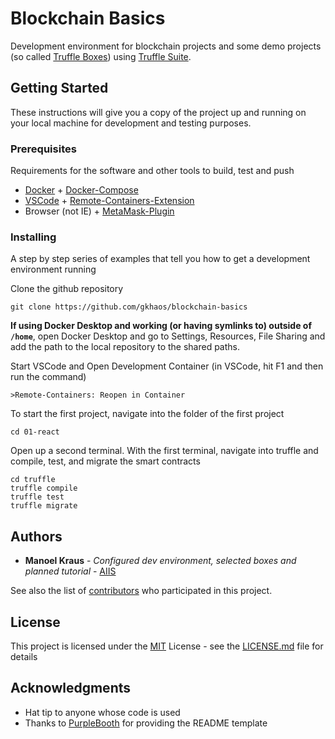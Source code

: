 # Blockchain Basics

Development environment for blockchain projects and some demo projects (so called [Truffle Boxes](https://trufflesuite.com/boxes/)) using [Truffle Suite](https://trufflesuite.com/).

## Getting Started

These instructions will give you a copy of the project up and running on
your local machine for development and testing purposes.

### Prerequisites

Requirements for the software and other tools to build, test and push 
- [Docker](https://www.docker.com/get-started/) + [Docker-Compose](https://docs.docker.com/compose/install/)
- [VSCode](https://code.visualstudio.com/download) + [Remote-Containers-Extension](https://marketplace.visualstudio.com/items?itemName=ms-vscode-remote.remote-containers)
- Browser (not IE) + [MetaMask-Plugin](https://metamask.io/)

### Installing

A step by step series of examples that tell you how to get a development
environment running

Clone the github repository

    git clone https://github.com/gkhaos/blockchain-basics

__If using Docker Desktop and working (or having symlinks to) outside of `/home`__, open Docker Desktop and go to Settings, Resources, File Sharing and add the path to the local repository to the shared paths.

Start VSCode and Open Development Container (in VSCode, hit F1 and then run the command)

    >Remote-Containers: Reopen in Container

To start the first project, navigate into the folder of the first project

    cd 01-react

Open up a second terminal.
With the first terminal, navigate into truffle and compile, test, and migrate the smart contracts

    cd truffle
    truffle compile
    truffle test
    truffle migrate


## Authors
  - **Manoel Kraus** - *Configured dev environment, selected boxes and planned tutorial* - [AIIS](https://aiis.digital)

See also the list of
[contributors](https://github.com/gkhaos/blockchain-basics/contributors)
who participated in this project.

## License

This project is licensed under the [MIT](LICENSE.md) License - see the [LICENSE.md](LICENSE.md) file for
details

## Acknowledgments
  - Hat tip to anyone whose code is used
  - Thanks to [PurpleBooth](https://github.com/PurpleBooth) for providing the README template
